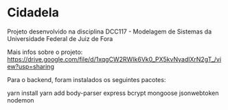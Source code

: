 # Cidadela

Projeto desenvolvido na disciplina DCC117 - Modelagem de Sistemas da Universidade Federal de Juiz de Fora

Mais infos sobre o projeto: https://drive.google.com/file/d/1xqgCW2RWIk6Vk0_PX5kvNyadlXrN2gT_/view?usp=sharing

Para o backend, foram instalados os seguintes pacotes:

yarn install
yarn add body-parser express bcrypt mongoose jsonwebtoken nodemon 
